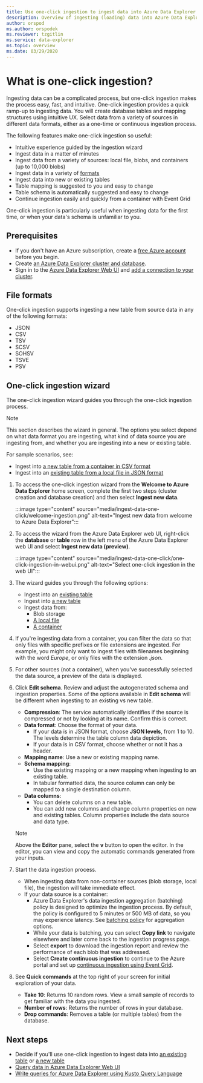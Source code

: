 ```yaml
---
title: Use one-click ingestion to ingest data into Azure Data Explorer
description: Overview of ingesting (loading) data into Azure Data Explorer simply, using one-click ingestion.
author: orspod
ms.author: orspodek
ms.reviewer: tzgitlin
ms.service: data-explorer
ms.topic: overview
ms.date: 03/29/2020
---
```


# What is one-click ingestion?

Ingesting data can be a complicated process, but one-click ingestion makes the process easy, fast, and intuitive. One-click ingestion provides a quick ramp-up to ingesting data. You will create database tables and mapping structures using intuitive UX. Select data from a variety of sources in different data formats, either as a one-time or continuous ingestion process.

The following features make one-click ingestion so useful:

* Intuitive experience guided by the ingestion wizard
* Ingest data in a matter of minutes
* Ingest data from a variety of sources: local file, blobs, and containers (up to 10,000 blobs)
* Ingest data in a variety of [formats](#file-formats)
* Ingest data into new or existing tables
* Table mapping is suggested to you and easy to change
* Table schema is automatically suggested and easy to change
* Continue ingestion easily and quickly from a container with Event Grid

One-click ingestion is particularly useful when ingesting data for the first time, or when your data's schema is unfamiliar to you.

## Prerequisites

* If you don't have an Azure subscription, create a [free Azure account](https://azure.microsoft.com/free/) before you begin.
* Create [an Azure Data Explorer cluster and database](create-cluster-database-portal.md).
* Sign in to the [Azure Data Explorer Web UI](https://dataexplorer.azure.com/) and [add a connection to your cluster](web-query-data.md#add-clusters).

## File formats

One-click ingestion supports ingesting a new table from source data in any of the following formats:
* JSON
* CSV
* TSV
* SCSV
* SOHSV
* TSVE
* PSV

## One-click ingestion wizard

The one-click ingestion wizard guides you through the one-click ingestion process. 

> [!NOTE]
> This section describes the wizard in general. The options you select depend on what data format you are ingesting, what kind of data source you are ingesting from, and whether you are ingesting into a new or existing table. 
>
> For sample scenarios, see:
> * Ingest into [a new table from a container in CSV format](one-click-ingestion-new-table.md)
> * Ingest into an [existing table from a local file in JSON format](one-click-ingestion-existing-table.md) 

<!-- TODO either change the local file tutorial to blob storage or create another one to show users how to do this-->

1. To access the one-click ingestion wizard from the **Welcome to Azure Data Explorer** home screen, complete the first two steps (cluster creation and database creation) and then select **Ingest new data**.

    :::image type="content" source="media/ingest-data-one-click/welcome-ingestion.png" alt-text="Ingest new data from welcome to Azure Data Explorer":::

1. To access the wizard from the Azure Data Explorer web UI, right-click the **database** or **table** row in the left menu of the Azure Data Explorer web UI and select **Ingest new data (preview)**.

    :::image type="content" source="media/ingest-data-one-click/one-click-ingestion-in-webui.png" alt-text="Select one-click ingestion in the web UI":::

1. The wizard guides you through the following options:
    * Ingest into an [existing table](one-click-ingestion-existing-table.md)
    * Ingest into [a new table](one-click-ingestion-new-table.md)
    * Ingest data from:
      * Blob storage <!-- add link to the blob tutorial-->
      * [A local file](one-click-ingestion-existing-table.md)
      * [A container](one-click-ingestion-new-table.md)
       
1. If you're ingesting data from a container, you can filter the data so that only files with specific prefixes or file extensions are ingested. For example, you might only want to ingest files with filenames beginning with the word *Europe*, or only files with the extension *.json*. 

1. For other sources (not a container), when you've successfully selected the data source, a preview of the data is displayed. 

1. Click **Edit schema**. Review and adjust the autogenerated schema and ingestion properties. Some of the options available in **Edit schema** will be different when ingesting to an existing vs new table.
    * **Compression**: The service automatically identifies if the source is compressed or not by looking at its name. Confirm this is correct.
    * **Data format**: Choose the format of your data.
        * If your data is in JSON format, choose **JSON levels**, from 1 to 10. The levels determine the table column data depiction.
        * If your data is in CSV format, choose whether or not it has a header.
    * **Mapping name**:  Use a new or existing mapping name.
    * **Schema mapping**:  
        * Use the existing mapping or a new mapping when ingesting to an existing table.
        * In tabular formatted data, the source column can only be mapped to a single destination column.
    * **Data columns**:
        * You can delete columns on a new table.
        * You can add new columns and change column properties on new and existing tables. Column properties include the data source and data type.

    > [!NOTE]
    > Above the **Editor** pane, select the **v** button to open the editor. In the editor, you can view and copy the automatic commands generated from your inputs.

1. Start the data ingestion process.
    * When ingesting data from non-container sources (blob storage, local file), the ingestion will take immediate effect.
    * If your data source is a container:
        * Azure Data Explorer's data ingestion aggregation (batching) policy is designed to optimize the ingestion process. By default, the policy is configured to 5 minutes or 500 MB of data, so you may experience latency. See [batching policy](kusto/management/batchingpolicy.md) for aggregation options. 
        * While your data is batching, you can select **Copy link** to navigate elsewhere and later come back to the ingestion progress page. 
        * Select **export** to download the ingestion report and review the performance of each blob that was addressed.
        * Select **Create continuous ingestion** to continue to the Azure portal and set up [continuous ingestion using Event Grid](one-click-ingestion-new-table.md#continuous-ingestion---container-only).
    

1. See **Quick commands** at the top right of your screen for initial exploration of your data.
    * **Take 10**: Returns 10 random rows. View a small sample of records to get familiar with the data you ingested.
    * **Number of rows**: Returns the number of rows in your database.
    * **Drop commands**: Removes a table (or multiple tables) from the database.

## Next steps

* Decide if you'll use one-click ingestion to ingest data into [an existing table](one-click-ingestion-existing-table.md) or [a new table](one-click-ingestion-new-table.md)
* [Query data in Azure Data Explorer Web UI](web-query-data.md)
* [Write queries for Azure Data Explorer using Kusto Query Language](write-queries.md)
